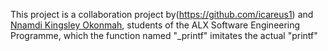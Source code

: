 This project is a collaboration project by(https://github.com/icareus1) and [Nnamdi Kingsley Okonmah](https://github.com/sley-kdot), students of the ALX Software Engineering Programme, which the function named "_printf" imitates the actual "printf"
